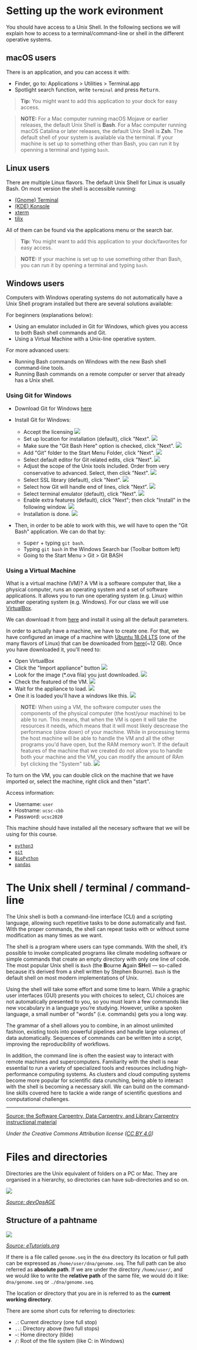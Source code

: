 # Setting up the work evironment
 
You should have access to a Unix Shell. In the following sections we will explain how to access to a terminal/command-line or shell in the different operative systems.

## macOS users

There is an application, and you can access it with:
- Finder, go to: Applications > Utilities > Terminal.app
- Spotlight search function, write `terminal` and press <kbd>Return</kbd>.

> **Tip:** You might want to add this application to your dock for easy access.

> **NOTE:** For a Mac computer running macOS Mojave or earlier releases, the default Unix Shell is **Bash**. For a Mac computer running macOS Catalina or later releases, the default Unix Shell is **Zsh**. The default shell of your system is available via the terminal. If your machine is set up to something other than Bash, you can run it by openning a terminal and typing `bash`.

## Linux users

There are multiple Linux flavors. The default Unix Shell for Linux is usually Bash. On most version the shell is accessible running:
 
- [(Gnome) Terminal](https://help.gnome.org/users/gnome-terminal/stable/)
- [(KDE) Konsole](https://konsole.kde.org/)
- [xterm](https://en.wikipedia.org/wiki/Xterm)
- [tilix](https://gnunn1.github.io/tilix-web/)

All of them can be found via the applications menu or the search bar. 

> **Tip:** You might want to add this application to your dock/favorites for easy access.

> **NOTE:** If your machine is set up to use something other than Bash, you can run it by opening a terminal and typing `bash`.

## Windows users

Computers with Windows operating systems do not automatically have a Unix Shell program installed but there are several solutions available:

For beginners (explanations below):
- Using an emulator included in Git for Windows, which gives you access to both Bash shell commands and Git.
- Using a Virtual Machine with a Unix-line operative system.

For more advanced users:
- Running Bash commands on Windows with the new Bash shell command-line tools.
- Running Bash commands on a remote computer or server that already has a Unix shell. 

### Using Git for Windows

- Download Git for Windows [here](https://git-scm.com/download/win)
- Install Git for Windows:
    - Accept the licensing
![](img/git_for_windows_00.png)
    - Set up location for installation (default), click "Next".
![](img/git_for_windows_01.png)
    - Make sure the "Git Bash Here" option is checked, click "Next".
![](img/git_for_windows_02.png)
    - Add "Git" folder to the Start Menu Folder, click "Next".
![](img/git_for_windows_03.png)
    - Select default editor for Git related edits, click "Next".
![](img/git_for_windows_04.png)
    - Adjust the scope of the Unix tools included. Order from very conservative to advanced. Select, then click "Next".
![](img/git_for_windows_05.png)
    - Select SSL library (default), click "Next".
![](img/git_for_windows_06.png)
    - Select how Git will handle end of lines, click "Next".
![](img/git_for_windows_07.png)
    - Select terminal emulator (default), click "Next".
![](img/git_for_windows_08.png)
    - Enable extra features (default), click "Next"; then click "Install" in the following window.
![](img/git_for_windows_09.png)
    - Installation is done.
![](img/git_for_windows_10.png)


- Then, in order to be able to work with this, we will have to open the "Git Bash" application. We can do that by:
    - <kbd>Super</kbd> + typing `git bash`.
    - Typing `git bash` in the Windows Search bar (Toolbar bottom left)
    - Going to the Start Menu > Git > Git BASH


### Using a Virtual Machine

What is a virtual machine (VM)? A VM is a software computer that, like a physical computer, runs an operating system and a set of software applications. It allows you to run one operating system (e.g. Linux) within another operating system (e.g. Windows). For our class we will use [VirtualBox](https://www.virtualbox.org/wiki/VirtualBox). 

We can download it from [here](https://download.virtualbox.org/virtualbox/6.1.0/VirtualBox-6.1.0-135406-Win.exe) and install it using all the default parameters.

In order to actually have a machine, we have to create one. For that, we have configured an image of a machine with [Ubuntu 18.04 LTS](https://ubuntu.com/download/desktop) (one of the many flavors of Linux) that can be downloaded from [here](https://drive.google.com/open?id=1vuHphvCOlGRGlOXZ6uGgv60PyGFKaZiK)(~12 GB). Once you have downloaded it, you'll need to:

- Open VirtualBox
- Click the "Import appliance" button
![](virtualbox_00.png)
- Look for the image (*.ova fila) you just downloaded. 
![](virtualbox_01.png)
- Check the featured of the VM.
![](virtualbox_02.png)
- Wait for the appliance to load.
![](virtualbox_03.png)
- One it is loaded you'll have a windows like this.
![](virtualbox_04.png)


> **NOTE:** When using a VM, the software computer uses the components of the physical computer (the host/your machine) 
to be able to run. This means, that when the VM is open it will take the resources it needs, which means
that it will most likely descrease the performance (slow down) of your machine. While in processing
terms the host machine will be able to handle the VM and all the other programs you'd have open, 
but the RAM  memory won't. If the default features of the machine that we created do not allow you
to handle both your machine and the VM, you can modify the amount of RAm byt clicking the "System" tab.
![](virtualbox_05.png)


To turn on the VM, you can double click on the machine that we have imported or, select the machine, right click and then "start".

Access information:
- Username: `user`
- Hostname: `ucsc-cbb`
- Password: `ucsc2020`

This machine should have installed all the necesary software that we will be using for this course.
- [`python3`](https://www.python.org/)
- [`git`](https://git-scm.com/)
- [`BioPython`](https://biopython.org/)
- [`pandas`](https://pandas.pydata.org/)




# The Unix shell / terminal / command-line

The Unix shell is both a command-line interface (CLI) and a scripting language, allowing such repetitive tasks to be done automatically and fast. With the proper commands, the shell can repeat tasks with or without some modification as many times as we want. 

The shell is a program where users can type commands. With the shell, it’s possible to invoke complicated programs like climate modeling software or simple commands that create an empty directory with only one line of code. The most popular Unix shell is `Bash` (the **B**ourne **A**gain **SH**ell — so-called because it’s derived from a shell written by Stephen Bourne). `Bash` is the default shell on most modern implementations of Unix.

Using the shell will take some effort and some time to learn. While a graphic user interfaces (GUI) presents you with choices to select, CLI choices are not automatically presented to you, so you must learn a few commands like new vocabulary in a language you’re studying. However, unlike a spoken language, a small number of "words" (i.e. commands) gets you a long way.

The grammar of a shell allows you to combine, in an almost unlimited fashion, existing tools into powerful pipelines and handle large volumes of data automatically. Sequences of commands can be written into a script, improving the reproducibility of workflows.

In addition, the command line is often the easiest way to interact with remote machines and supercomputers. Familiarity with the shell is near essential to run a variety of specialized tools and resources including high-performance computing systems. As clusters and cloud computing systems become more popular for scientific data crunching, being able to interact with the shell is becoming a necessary skill. We can build on the command-line skills covered here to tackle a wide range of scientific questions and computational challenges.

---

[Source: the Software Carpentry, Data Carpentry, and Library Carpentry instructional material](http://swcarpentry.github.io/shell-novice/01-intro/index.html) 

*Under the Creative Commons Attribution license ([CC BY 4.0](https://creativecommons.org/licenses/by/4.0/))*


# Files and directories

Directories are the Unix equivalent of folders on a PC or Mac. They are organised in a hierarchy, so directories can have sub-directories and so on. 

![](img/week_01_directory_structure.png)

*[Source: devOpsAGE](https://www.devopsage.com/file-system-hierarchy-of-linux/)*

## Structure of a pahtname

![](img/week_01_pathname.jpg)

*[Source: eTutorials.org](http://etutorials.org/Linux+systems/red+hat+linux+9+professional+secrets/Part+II+Exploring+Red+Hat+Linux/Chapter+7+Red+Hat+Linux+Basics/Understanding+the+Linux+File+System/)*

If there is a file called `genome.seq` in the `dna` directory its location or full path can be
expressed as `/home/user/dna/genome.seq`. The full path can be also referred as **absolute path**.
If we are under the directory `/home/user/`, and we would like to write the **relative path** of 
the  same file, we would do it like: `dna/genome.seq` or `./dna/genome.seq`.

The location or directory that you are in is referred to as the **current working directory**.

There are some short cuts for referring to directories:
- `.`: Current directory (one full stop)
- `..`: Directory above (two full stops)
- `~`: Home directory (tilde)
- `/`: Root of the file system (like C: in Windows)
